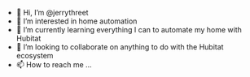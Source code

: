 - 👋 Hi, I’m @jerrythreet
- 👀 I’m interested in home automation
- 🌱 I’m currently learning everything I can to automate my home with Hubitat
- 💞️ I’m looking to collaborate on anything to do with the Hubitat ecosystem
- 📫 How to reach me ...

<!---
jerrythreet/jerrythreet is a ✨ special ✨ repository because its `README.md` (this file) appears on your GitHub profile.
You can click the Preview link to take a look at your changes.
--->
